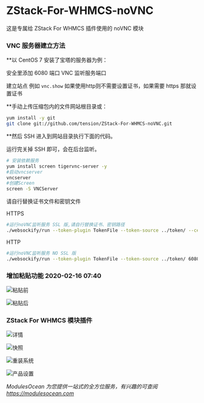 # ZStack-For-WHMCS-noVNC
这是专属给 ZStack For WHMCS 插件使用的 noVNC 模块

### VNC 服务器建立方法
**以 CentOS 7 安装了宝塔的服务器为例：

安全里添加 6080 端口 VNC 监听服务端口

建立站点 例如 ```vnc.show``` 如果使用http则不需要设置证书，如果需要 https 那就设置证书

**手动上传压缩包内的文件网站根目录或：
```sh
yum install -y git
git clone git://github.com/tension/ZStack-For-WHMCS-noVNC.git
```

**然后 SSH 进入到网站目录执行下面的代码。

运行完关掉 SSH 即可，会在后台监听。

```sh
# 安装依赖服务
yum install screen tigervnc-server -y
#启动vncserver
vncserver
#创建Screen
screen -S VNCServer
```
请自行替换证书文件和密钥文件

HTTPS
```sh
#运行noVNC监听服务 SSL 版,请自行替换证书、密钥路径
./websockify/run --token-plugin TokenFile --token-source ../token/ --cert /www/server/panel/vhost/cert/vnc.show/fullchain.pem --key /www/server/panel/vhost/cert/vnc.show/privkey.pem 6080
```
HTTP
```sh
#运行noVNC监听服务 NO SSL 版
./websockify/run --token-plugin TokenFile --token-source ../token/ 6080
```
### 增加粘贴功能 2020-02-16 07:40
![粘贴前](https://cdn.modulesocean.com/l8crw.png)

![粘贴后](https://cdn.modulesocean.com/5ebjl.png)


### ZStack For WHMCS 模块插件

![详情](https://cdn.modulesocean.com/jj77b.jpg)

![快照](https://cdn.modulesocean.com/urbsn.jpg)

![重装系统](https://cdn.modulesocean.com/hynz0.jpg)

![产品设置](https://cdn.modulesocean.com/yshrd.png)

*ModulesOcean 为您提供一站式的全方位服务，有兴趣的可查阅 https://modulesocean.com*